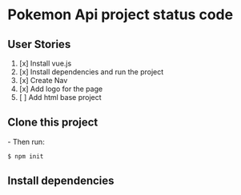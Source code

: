 <h1>Pokemon Api project status code</h1>

<h2> User Stories</h2>

1. [x] Install vue.js
2. [x] Install dependencies and run the project
3. [x] Create Nav
4. [x] Add logo for the page
5. [ ] Add html base project

<h2> Clone this project </h2>
- Then run:
  
```shell
$ npm init
```

<h2> Install dependencies </h2>

